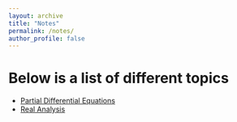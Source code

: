```yaml
---
layout: archive
title: "Notes"
permalink: /notes/
author_profile: false
---
```

Below is a list of different topics
===

- [Partial Differential Equations](https://Nasser-Mohammed/_pages/_notes/pdes/)
- [Real Analysis](https://Nasser-Mohammed/_pages/_notes/real_analysis/)



